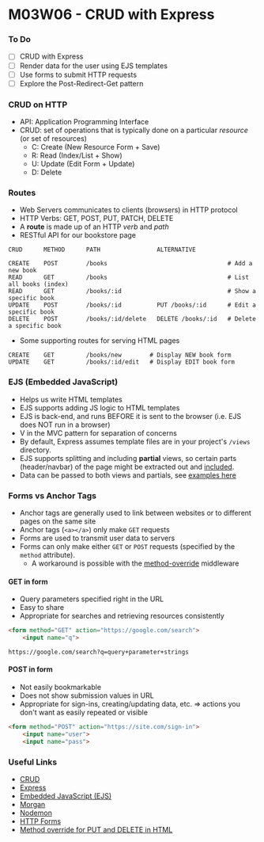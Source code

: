 # M03W06 - CRUD with Express
### To Do
- [ ] CRUD with Express
- [ ] Render data for the user using EJS templates
- [ ] Use forms to submit HTTP requests
- [ ] Explore the Post-Redirect-Get pattern

### CRUD on HTTP
- API: Application Programming Interface
- CRUD: set of operations that is typically done on a particular *resource* (or set of resources)
  - C: Create (New Resource Form + Save)
  - R: Read (Index/List + Show)
  - U: Update (Edit Form + Update)
  - D: Delete

### Routes
- Web Servers communicates to clients (browsers) in HTTP protocol
- HTTP Verbs: GET, POST, PUT, PATCH, DELETE
- A **route** is made up of an HTTP *verb* and *path*
- RESTful API for our bookstore page

```
CRUD      METHOD      PATH                ALTERNATIVE

CREATE    POST        /books                                  # Add a new book
READ      GET         /books                                  # List all books (index)
READ      GET         /books/:id                              # Show a specific book
UPDATE    POST        /books/:id          PUT /books/:id      # Edit a specific book
DELETE    POST        /books/:id/delete   DELETE /books/:id   # Delete a specific book
```

- Some supporting routes for serving HTML pages
```
CREATE    GET         /books/new        # Display NEW book form
UPDATE    GET         /books/:id/edit   # Display EDIT book form
```

### EJS (Embedded JavaScript)
- Helps us write HTML templates
- EJS supports adding JS logic to HTML templates
- EJS is back-end, and runs BEFORE it is sent to the browser (i.e. EJS does NOT run in a browser)
- V in the MVC pattern for separation of concerns
- By default, Express assumes template files are in your project's `/views` directory.
- EJS supports splitting and including **partial** views, so certain parts (header/navbar) of the
  page might be extracted out and [included](https://github.com/mde/ejs#includes).
- Data can be passed to both views and partials, see [examples here](https://www.digitalocean.com/community/tutorials/how-to-use-ejs-to-template-your-node-application#step-4-passing-data-to-views-and-partials)

### Forms vs Anchor Tags
- Anchor tags are generally used to link between websites or to different pages on the same site
- Anchor tags (`<a></a>`) only make `GET` requests
- Forms are used to transmit user data to servers
- Forms can only make either `GET` or `POST` requests (specified by the `method` attribute).
  - A workaround is possible with the [method-override](https://dev.to/moz5691/method-override-for-put-and-delete-in-html-3fp2) middleware

#### GET in form
- Query parameters specified right in the URL
- Easy to share
- Appropriate for searches and retrieving resources consistently

```HTML
<form method="GET" action="https://google.com/search">
    <input name="q">
```

`https://google.com/search?q=query+parameter+strings`

#### POST in form
- Not easily bookmarkable
- Does not show submission values in URL
- Appropriate for sign-ins, creating/updating data, etc. => actions you don't want as easily repeated or visible

```HTML
<form method="POST" action="https://site.com/sign-in">
    <input name="user">
    <input name="pass">
```

### Useful Links
- [CRUD](https://en.wikipedia.org/wiki/Create,_read,_update_and_delete)
- [Express](https://github.com/expressjs/express)
- [Embedded JavaScript (EJS)](https://github.com/mde/ejs)
- [Morgan](https://expressjs.com/en/resources/middleware/morgan.html)
- [Nodemon](https://github.com/remy/nodemon#nodemon)
- [HTTP Forms](https://developer.mozilla.org/en-US/docs/Learn/HTML/Forms/Sending_and_retrieving_form_data)
- [Method override for PUT and DELETE in HTML](https://dev.to/moz5691/method-override-for-put-and-delete-in-html-3fp2)
